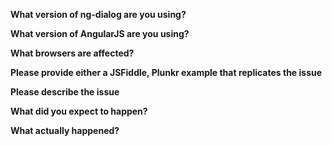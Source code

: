 <!--
Note that leaving sections blank will make it difficult for us to troubleshoot and we may have to close the issue.
-->

**What version of ng-dialog are you using?**

**What version of AngularJS are you using?**

**What browsers are affected?**

**Please provide either a JSFiddle, Plunkr example that replicates the issue**

**Please describe the issue**

**What did you expect to happen?**

**What actually happened?**
